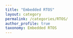 ```yaml
---
title: "Embedded RTOS"
layout: category
permalink: /categories/RTOS/
author_profile: true
taxonomy: Embedded RTOS
---
```


